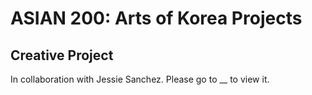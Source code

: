 # ASIAN 200: Arts of Korea Projects

## Creative Project
In collaboration with Jessie Sanchez. 
Please go to __ to view it. 
